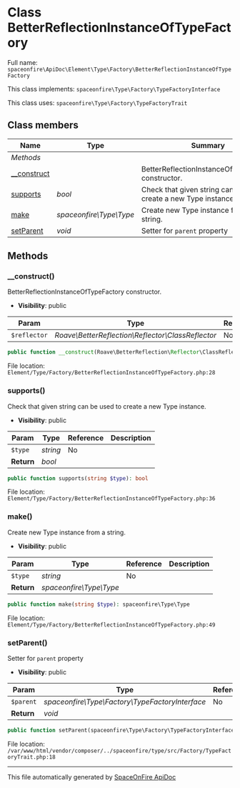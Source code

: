 # Class BetterReflectionInstanceOfTypeFactory

Full name: `spaceonfire\ApiDoc\Element\Type\Factory\BetterReflectionInstanceOfTypeFactory`

This class implements: `spaceonfire\Type\Factory\TypeFactoryInterface`

This class uses: `spaceonfire\Type\Factory\TypeFactoryTrait`

## Class members

| Name                                                                                                      | Type                    | Summary                                                            | Additional                   |
| --------------------------------------------------------------------------------------------------------- | ----------------------- | ------------------------------------------------------------------ | ---------------------------- |
| _Methods_                                                                                                 |                         |                                                                    |                              |
| [\_\_construct](#spaceonfire_apidoc_element_type_factory_betterreflectioninstanceoftypefactory_construct) |                         | BetterReflectionInstanceOfTypeFactory constructor.                 | [📢](# "Visibility: public") |
| [supports](#spaceonfire_apidoc_element_type_factory_betterreflectioninstanceoftypefactory_supports)       | _bool_                  | Check that given string can be used to create a new Type instance. | [📢](# "Visibility: public") |
| [make](#spaceonfire_apidoc_element_type_factory_betterreflectioninstanceoftypefactory_make)               | _spaceonfire\Type\Type_ | Create new Type instance from a string.                            | [📢](# "Visibility: public") |
| [setParent](#spaceonfire_type_factory_typefactorytrait_setparent)                                         | _void_                  | Setter for `parent` property                                       | [📢](# "Visibility: public") |

## Methods

<a name="spaceonfire_apidoc_element_type_factory_betterreflectioninstanceoftypefactory_construct"></a>

### \_\_construct()

BetterReflectionInstanceOfTypeFactory constructor.

-   **Visibility**: public

| Param        | Type                                              | Reference | Description |
| ------------ | ------------------------------------------------- | --------- | ----------- |
| `$reflector` | _Roave\BetterReflection\Reflector\ClassReflector_ | No        |             |

```php
public function __construct(Roave\BetterReflection\Reflector\ClassReflector $reflector)
```

File location: `Element/Type/Factory/BetterReflectionInstanceOfTypeFactory.php:28`

<a name="spaceonfire_apidoc_element_type_factory_betterreflectioninstanceoftypefactory_supports"></a>

### supports()

Check that given string can be used to create a new Type instance.

-   **Visibility**: public

| Param      | Type     | Reference | Description |
| ---------- | -------- | --------- | ----------- |
| `$type`    | _string_ | No        |             |
| **Return** | _bool_   |           |             |

```php
public function supports(string $type): bool
```

File location: `Element/Type/Factory/BetterReflectionInstanceOfTypeFactory.php:36`

<a name="spaceonfire_apidoc_element_type_factory_betterreflectioninstanceoftypefactory_make"></a>

### make()

Create new Type instance from a string.

-   **Visibility**: public

| Param      | Type                    | Reference | Description |
| ---------- | ----------------------- | --------- | ----------- |
| `$type`    | _string_                | No        |             |
| **Return** | _spaceonfire\Type\Type_ |           |             |

```php
public function make(string $type): spaceonfire\Type\Type
```

File location: `Element/Type/Factory/BetterReflectionInstanceOfTypeFactory.php:49`

<a name="spaceonfire_type_factory_typefactorytrait_setparent"></a>

### setParent()

Setter for `parent` property

-   **Visibility**: public

| Param      | Type                                            | Reference | Description |
| ---------- | ----------------------------------------------- | --------- | ----------- |
| `$parent`  | _spaceonfire\Type\Factory\TypeFactoryInterface_ | No        |             |
| **Return** | _void_                                          |           |             |

```php
public function setParent(spaceonfire\Type\Factory\TypeFactoryInterface $parent): void
```

File location: `/var/www/html/vendor/composer/../spaceonfire/type/src/Factory/TypeFactoryTrait.php:18`

---

This file automatically generated by [SpaceOnFire ApiDoc](https://github.com/spaceonfire/apidoc)
